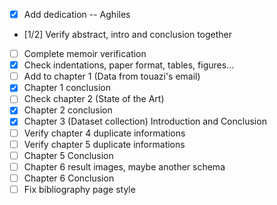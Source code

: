 - [x] Add dedication -- Aghiles
- [1/2] Verify abstract, intro and conclusion together
- [ ] Complete memoir verification
- [x] Check indentations, paper format, tables, figures...
- [ ] Add to chapter 1 (Data from touazi's email)
- [x] Chapter 1 conclusion
- [ ] Check chapter 2 (State of the Art)
- [x] Chapter 2 conclusion
- [X] Chapter 3 (Dataset collection) Introduction and Conclusion
- [ ] Verify chapter 4 duplicate informations
- [ ] Verify chapter 5 duplicate informations
- [ ] Chapter 5 Conclusion
- [ ] Chapter 6 result images, maybe another schema
- [ ] Chapter 6 Conclusion
- [ ] Fix bibliography page style
